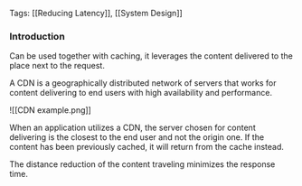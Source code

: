 
Tags: [[Reducing Latency]], [[System Design]]

### Introduction

Can be used together with caching, it leverages the content delivered to the place next to the request.

A CDN is a geographically distributed network of servers that works for content delivering to end users with high availability and performance.

![[CDN example.png]]

When an application utilizes a CDN, the server chosen for content delivering is the closest to the end user and not the origin one. If the content has been previously cached, it will return from the cache instead.

The distance reduction of the content traveling minimizes the response time.